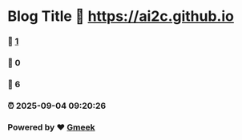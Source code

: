 # Blog Title :link: https://ai2c.github.io 
### :page_facing_up: [1](https://ai2c.github.io/tag.html) 
### :speech_balloon: 0 
### :hibiscus: 6 
### :alarm_clock: 2025-09-04 09:20:26 
### Powered by :heart: [Gmeek](https://github.com/Meekdai/Gmeek)

